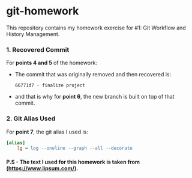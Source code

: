 # git-homework
This repository contains my homework exercise for #1: Git Workflow and History Management.
### 1. Recovered Commit
For **points 4 and 5** of the homework:  
- The commit that was originally removed and then recovered is:  
  ```
  66771d7 - finalize project
  ```  
- and that is why for **point 6**, the new branch is built on top of that commit.

### 2. Git Alias Used
For **point 7**, the git alias I used is:

```ini
[alias]
    lg = log --oneline --graph --all --decorate
```

#### P.S - The text I used for this homework is taken from (https://www.lipsum.com/).


